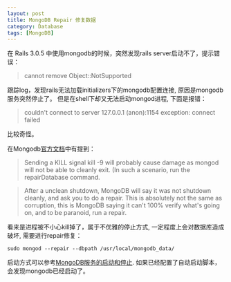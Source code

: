 ```yaml
---
layout: post
title: MongoDB Repair 修复数据
category: Database
tags: [MongoDB]
---
```



在 Rails 3.0.5 中使用mongodb的时候，突然发现rails server启动不了，提示错误：
	
> cannot remove Object::NotSupported	

跟踪log，发现rails无法加载initializers下的mongodb配置连接, 原因是mongodb服务突然停止了。
但是在shell下却又无法启动mongod进程, 下面是报错：

>  couldn't connect to server 127.0.0.1 (anon):1154
>  exception: connect failed

比较奇怪。

在Mongodb<a href="http://www.mongodb.org/display/DOCS/Starting+and+Stopping+Mongo">官方文档</a>中有提到：

> Sending a KILL signal kill -9 will probably cause damage as mongod will not be able to cleanly exit.  (In such a scenario, run the repairDatabase command.

> After a unclean shutdown, MongoDB will say it was not shutdown cleanly, and ask you to do a repair. This is absolutely not the same as corruption, this is MongoDB saying it can't 100% verify what's going on, and to be paranoid, run a repair.


看来是进程被不小心kill掉了，属于不优雅的停止方式, 一定程度上会对数据库造成破坏, 需要进行repair修复：

	sudo mongod --repair --dbpath /usr/local/mongodb_data/


启动方式可以参考<a href='/2011/03/27/start-mongodb-service.html'>MongoDB服务的启动和停止</a>.
如果已经配置了自动启动脚本，会发现mongodb已经启动了。
